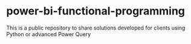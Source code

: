 # power-bi-functional-programming
This is a public repository to share solutions developed for clients using Python or advanced Power Query
